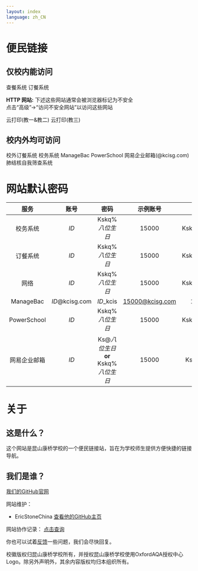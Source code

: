```yaml
---
layout: index
language: zh_CN
---
```


# 便民链接

## 仅校内能访问
<buttonlink href="https://ordering.kcisec.com/chaxun.asp">查餐系统</buttonlink>
<buttonlink href="https://ordering.kcisec.com/index.asp">订餐系统</buttonlink>

**HTTP 网站:**
下述这些网站通常会被浏览器标记为不安全  
点击“高级”->“访问不安全网站”以访问这些网站

<buttonlink href="https://192.168.80.60/">云打印(教一&教二)</buttonlink>
<buttonlink href="http://192.168.80.68/">云打印(教三)</buttonlink>

## 校内外均可访问
<buttonlink href="https://ordering.kcisec.com/ordering">校外订餐系统</buttonlink>
<buttonlink href="https://portal.kcisec.com/China">校务系统</buttonlink>
<buttonlink href="https://kcisec.managebac.cn">ManageBac</buttonlink>
<buttonlink href="https://powerschool.kcisec.org.cn/public/">
  PowerSchool</buttonlink>
<buttonlink href="https://mail.kcisg.com">网易企业邮箱(@kcisg.com)</buttonlink>
<buttonlink href="https://portal.kcisec.com/login/Account/LogHC">肺结核自我筛查系统</buttonlink>

# 网站默认密码

|服务|账号|密码|示例账号|示例密码|
|:---:|:---:|:---:|:---:|:---:|
|校务系统|*ID*|Kskq%*八位生日*|15000|Kskq%20080909|
|订餐系统|*ID*|Kskq%*八位生日*|15000|Kskq%20080909|
|网络|*ID*|Kskq%*八位生日*|15000|Kskq%20080909|
|ManageBac|*ID*@kcisg.com|*ID*_kcis|15000@kcisg.com|15000_kcis|
|PowerSchool|*ID*|Kskq%*八位生日*|15000|Kskq%20080909|
|网易企业邮箱|*ID*|Ks@*八位生日* **or** Kskq%*八位生日*|15000|Ks@20080909|

# 关于

## 这是什么？

这个网站是昆山康桥学校的一个便民链接站，旨在为学校师生提供方便快捷的链接导航。

## 我们是谁？

[我们的GitHub官网](https://www.github.com/KCISEastCampus)

网站维护：
- EricStoneChina [查看他的GitHub主页](https://github.com/EricStoneChina)

网站协作记录：
[点击查询](https://github.com/KCISEastCampus/Pages/commits/main/)

你也可以试着[反馈](mailto:EricStone2009@163.com)一些问题，我们会尽快回复。

校徽版权归昆山康桥学校所有，并授权昆山康桥学校使用OxfordAQA授权中心Logo。除另外声明外，其余内容版权均归本组织所有。

<!-- [![Hits](https://hits.seeyoufarm.com/api/count/incr/badge.svg?url=https%3A%2F%2Fkcisec.site&count_bg=%2379C83D&title_bg=%23555555&icon=&icon_color=%23E7E7E7&title=%E7%BD%91%E7%AB%99%E8%AE%BF%E9%97%AE%E8%80%85%28%E4%BB%8A%E6%97%A5%2F%E6%80%BB%E5%85%B1%29&edge_flat=false)](javascript:void(0)) -->